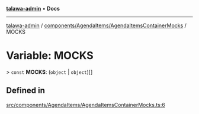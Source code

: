 [**talawa-admin**](../../../../README.md) • **Docs**

***

[talawa-admin](../../../../modules.md) / [components/AgendaItems/AgendaItemsContainerMocks](../README.md) / MOCKS

# Variable: MOCKS

\> `const` **MOCKS**: (`object` \| `object`)[]

## Defined in

[src/components/AgendaItems/AgendaItemsContainerMocks.ts:6](https://github.com/PalisadoesFoundation/talawa-admin/blob/84f5af8b3720f5b290ac28bcfd7071c13e1f93aa/src/components/AgendaItems/AgendaItemsContainerMocks.ts#L6)
